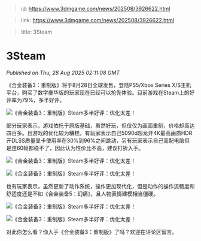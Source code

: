 > id: https://www.3dmgame.com/news/202508/3926622.html

> link: https://www.3dmgame.com/news/202508/3926622.html

> title: 3Steam

# 3Steam
_Published on Thu, 28 Aug 2025 02:11:08 GMT_

《合金装备3：重制版》将于8月28日全球发售，登陆PS5/Xbox Series X/S主机平台，购买了数字豪华版的玩家现在已经可以抢先体验。目前游戏在Steam上的好评率为79%，多半好评。

![《合金装备3：重制版》Steam多半好评：优化太差！](https://img.3dmgame.com/uploads/images/news/20250828/1756347221_425542.png)

部分玩家表示，游戏依托于原版基础，虽然好玩，但仅仅为画面重制，价格却高达四百多。且游戏的优化较为糟糕，有玩家表示自己5090d超龙开4K最高画质HDR开DLSS质量显卡使用率在30%到96%之间跳动，另有玩家表示自己高配电脑但是连60帧都稳不了，因此认为性价比不高，建议打折入手。

![《合金装备3：重制版》Steam多半好评：优化太差！](https://img.3dmgame.com/uploads/images/news/20250828/1756347725_610817.png)

![《合金装备3：重制版》Steam多半好评：优化太差！](https://img.3dmgame.com/uploads/images/news/20250828/1756347725_165983.png)

也有玩家表示，虽然更新了动作系统，操作更加现代化，但是动作的操作流畅度和舒适度还是不如《合金装备5：幻痛》，且人物表情建模相当僵硬。

![《合金装备3：重制版》Steam多半好评：优化太差！](https://img.3dmgame.com/uploads/images/news/20250828/1756347786_292050.png)

![《合金装备3：重制版》Steam多半好评：优化太差！](https://img.3dmgame.com/uploads/images/news/20250828/1756347786_433431.png)

对此你怎么看？你入手《合金装备3：重制版》了吗？欢迎在评论区留言。
